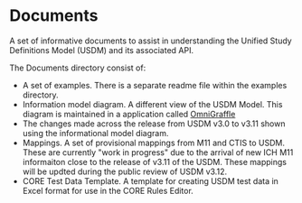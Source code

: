 # Documents

A set of informative documents to assist in understanding the Unified Study Definitions Model (USDM) and its associated API.

The Documents directory consist of:

- A set of examples. There is a separate readme file within the examples directory.
- Information model diagram. A different view of the USDM Model. This diagram is maintained in a application called [OmniGraffle](https://www.omnigroup.com/omnigraffle)
- The changes made across the release from USDM v3.0 to v3.11 shown using the informational model diagram.
- Mappings. A set of provisional mappings from M11 and CTIS to USDM. These are currently "work in progress" due to the arrival of new ICH M11 informaiton close to the release of v3.11 of the USDM. These mappings will be updted during the public review of USDM v3.12.
- CORE Test Data Template. A template for creating USDM test data in Excel format for use in the CORE Rules Editor.

